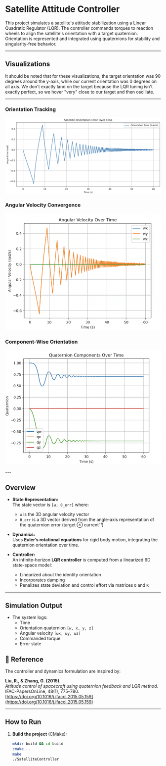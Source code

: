 # Satellite Attitude Controller

This project simulates a satellite's attitude stabilization using a Linear Quadratic Regulator (LQR). The controller commands torques to reaction wheels to align the satellite's orientation with a target quaternion. Orientation is represented and integrated using quaternions for stability and singularity-free behavior.

---

## Visualizations
It should be noted that for these visualizations, the target orientation was 90 degrees around the y-axis, while our current orientation was 0 degrees on all axis. 
We don't exactly land on the target because the LQR tuning isn't exactly perfect, so we hover "very" close to our target and then oscillate. 

---

### Orientation Tracking
<p align="center">
  <img src="assets/Satellite-Orientation.png" width="600"/>
</p>

### Angular Velocity Convergence
<p align="center">
  <img src="assets/Satellite-Angular-Velocity.png" width="600"/>
</p>

### Component-Wise Orientation
<p align="center">
  <img src="assets/Satellite-Components.png" width="600"/>
</p>
---

## Overview

- **State Representation:**  
  The state vector is `[ω; θ_err]` where:
  - `ω` is the 3D angular velocity vector
  - `θ_err` is a 3D vector derived from the angle-axis representation of the quaternion error (target ⊗ current⁻¹)

- **Dynamics:**  
  Uses **Euler’s rotational equations** for rigid body motion, integrating the quaternion orientation over time.

- **Controller:**  
  An infinite-horizon **LQR controller** is computed from a linearized 6D state-space model:
  - Linearized about the identity orientation
  - Incorporates damping
  - Penalizes state deviation and control effort via matrices `Q` and `R`

---

## Simulation Output

- The system logs:
  - Time
  - Orientation quaternion `[w, x, y, z]`
  - Angular velocity `[ωx, ωy, ωz]`
  - Commanded torque
  - Error state

## 📄 Reference

The controller and dynamics formulation are inspired by:

**Liu, R., & Zhang, G. (2015).**  
*Attitude control of spacecraft using quaternion feedback and LQR method.*  
IFAC-PapersOnLine, 48(1), 775–780.  
[https://doi.org/10.1016/j.ifacol.2015.05.159](https://doi.org/10.1016/j.ifacol.2015.05.159)

---

## How to Run

1. **Build the project** (CMake):
   ```bash
   mkdir build && cd build
   cmake ..
   make
   ./SatelliteController
